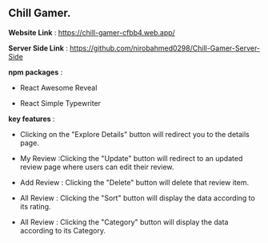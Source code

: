 ## Chill Gamer.

**Website Link** : https://chill-gamer-cfbb4.web.app/

**Server Side Link** : https://github.com/nirobahmed0298/Chill-Gamer-Server-Side

**npm packages** : 
- React Awesome Reveal 
* React Simple Typewriter

**key features** : 
- Clicking on the "Explore Details" button will redirect you to the details page.
* My Review :Clicking the "Update" button will redirect to an updated review page where users can edit their review.
- Add Review : Clicking the "Delete" button will delete that review item.
* All Review : Clicking the "Sort" button will display the data according to its rating.
- All Review : Clicking the "Category" button will display the data according to its Category.
